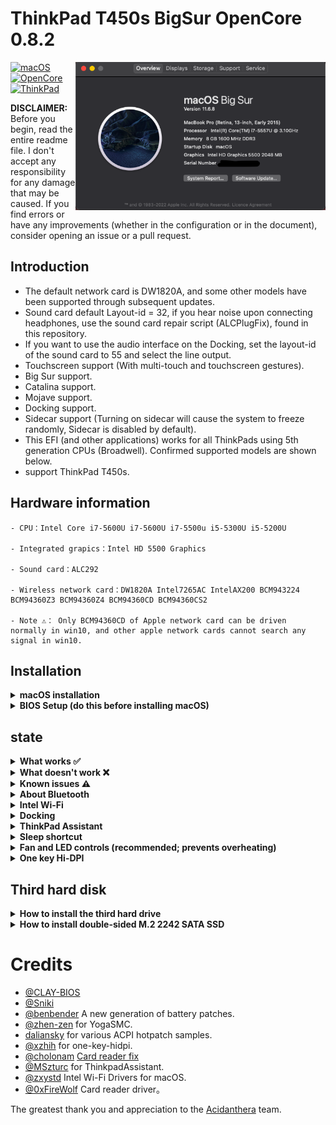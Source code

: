 # ThinkPad T450s BigSur OpenCore 0.8.2
<img align="right" src="/picture/Thismachine.png" alt="Lenovo Thinkpad T450s macOS Hackintosh OpenCore" width="400">

[![macOS](https://img.shields.io/badge/macOS-11.6.8-blue)](https://developer.apple.com/documentation/macos-release-notes)
[![OpenCore](https://img.shields.io/badge/OpenCore-0.8.2-green)](https://github.com/acidanthera/OpenCorePkg)
[![ThinkPad](https://img.shields.io/badge/ThinkPad-T450s-orange)](https://think.lenovo.com.cn/index.html)

**DISCLAIMER:**
 
Before you begin, read the entire readme file.
I don't accept any responsibility for any damage that may be caused.
If you find errors or have any improvements (whether in the configuration or in the document), consider opening an issue or a pull request.


## Introduction

- The default network card is DW1820A, and some other models have been supported through subsequent updates.
- Sound card default Layout-id = 32, if you hear noise upon connecting headphones, use the sound card repair script (ALCPlugFix), found in this repository.
- If you want to use the audio interface on the Docking, set the layout-id of the sound card to 55 and select the line output.
- Touchscreen support (With multi-touch and touchscreen gestures).
- Big Sur support.
- Catalina support.
- Mojave support.
- Docking support.
- Sidecar support (Turning on sidecar will cause the system to freeze randomly, Sidecar is disabled by default).
- This EFI (and other applications) works for all ThinkPads using 5th generation CPUs (Broadwell). Confirmed supported models are shown below.
- support ThinkPad T450s.

## Hardware information
```  
- CPU：Intel Core i7-5600U i7-5600U i7-5500u i5-5300U i5-5200U

- Integrated grapics：Intel HD 5500 Graphics

- Sound card：ALC292

- Wireless network card：DW1820A Intel7265AC IntelAX200 BCM943224 BCM94360Z3 BCM94360Z4 BCM94360CD BCM94360CS2

- Note ⚠️： Only BCM94360CD of Apple network card can be driven normally in win10, and other apple network cards cannot search any signal in win10.
```
## Installation

<details>  
<summary><strong>macOS installation</strong></summary>
</br>

1. [Create an installation media](https://dortania.github.io/OpenCore-Install-Guide/installer-guide/#making-the-installer)
1. Download the [latest EFI folder](https://github.com/CLAY-BIOS/Lenovo-ThinkPad-T450s-Hackintosh-Big-Sur-OpenCore/releases) and copy it into the ESP partiton
1. Change your BIOS settings according to the table below
1. Boot from the USB installer (press `F12` to choose boot volume) and [start the installation process](https://dortania.github.io/OpenCore-Install-Guide/installation/installation-process.html#booting-the-opencore-usb)
1. If your internal hard drive doesn't show up during installation, go back to the main screen (by cancelling the installation), open the Disk Utility and format it as APFS.

</details>

<details>  
<summary><strong>BIOS Setup (do this before installing macOS)</strong></summary>
</br>

**BIOS (1.37):**
-  Security -> Security Chip`: **Disabled**;
-  Memory Protection -> Execution Prevention`: **Enabled**;
-  Virtualization -> Intel Virtualization Technology`: **Enabled**;
-  Internal Device Access -> Bottom Cover Tamper Detection`: must be **Disabled**;
-  Anti-Theft -> Current Setting`: **Disabled**;
-  Anti-Theft -> Computrace -> Current Setting`: **Disabled**;
-  Secure Boot -> Secure Boot`: **Disabled**;
-  UEFI/Legacy Boot`: **UEFI Only**;
-  CSM Support`: **Yes**.

</details>

## state
<details>  
<summary><strong>What works ✅</strong></summary>
</br>

- [x] CPU Power management
- [x] Intel HD 5500 Graphics
- [x] USB
- [x] Camera
- [x] Sleep/wake up/shut down/restart
- [x] Intel Gigabit Ethernet (you can't use the Ethernet interface on your laptop after connecting to the docking station)
- [x] Wifi, Bluetooth, Airdrop, Handoff, Continuity     (Using intel-Wi-Fi may cause no sound after waking up)
- [x] iMessage, FaceTime, App Store, iTunes Store
- [x] Speaker and headphone jack    
- [x] Battery and complete battery information
- [x] Keyboard maps and hotkeys with [ThinkpadAssistant](https://github.com/MSzturc/ThinkpadAssistant)
- [x] Trackpad, TrackPoint, and the physical button
- [x] Touchscreen      (With multi-touch and touchscreen gestures)
- [x] Mini DisplayPort
- [x] SD card reader    
- [x] Docking USB
- [x] Docking Ethernet
- [x] Docking Audio     ( Set layout-id of sound card to 55. )
- [x] Docking VGA
- [x] Docking DisplayPort
- [x] Docking DVI
- [x] Docking HDMI
- [x] Sidecar (Sidecar may cause system instability. Sidecar is disabled by default.)

</details>

<details>  
<summary><strong>What doesn't work ❌</strong></summary>
</br>

- [ ] VGA
- [ ] The fingerprint

</details>

<details>  
<summary><strong>Known issues ⚠️</strong></summary>
</br>

1. An external 4K monitor needs to unlock the advanced BIOS options to modify the DVMT, but this is difficult to implement and requires a simple method.
2. Due to DVMT limitation, the maximum resolution is only 2K-60hz. If your screen resolution exceeds 2K-60hz, the screen will be black.
3. When you sleep with Wi-Fi turned off, Wi-Fi cannot be turned on, and you need to sleep again to turn it on.
4. The docking graphics interface has no audio output.
5. Turning on sidecar will cause the system to freeze randomly.
6. the ThinkPad X1 carbon 3rd docking station cannot use the Ethernet interface because there is no corresponding driver support in the MacOS.
7. In MacOS Monterey, the Airdrop can only receive but not send.
8. There are some problems with Bluetooth in MacOS Monterey, and there is no solution at present.

</details>

<details>  
<summary><strong>About Bluetooth</strong></summary>
</br>

- 1.Because Apple modified the Bluetooth stack in MacOS Monterey, Bluetooth cannot be used normally in MacOS Monterey.
- 2.In MacOS Monterey, use brcmbluetoothinjector.kext + BlueToolFixup.Kext to drive brcm Bluetooth.
- 3.In MacOS Monterey, use IntelBluetoothfirmware.kext + BlueToolFixup. Kext to drive Intel Bluetooth.
- 4.Even if Bluetooth is driven in MacOS Monterey, only some functions can be used.
- 5.reference resources:https://github.com/acidanthera/bugtracker/issues/1821

</details>

<details>  
<summary><strong>Intel Wi-Fi</strong></summary>
</br>

### instructions：
- Select this option in the config file according to your system version, default is Monterey.
![Intel-WiFi](./picture/Intel-WiFi.png)
</details>

<details>  
<summary><strong>Docking</strong></summary>
</br>

- Note⚠️: the ThinkPad X1 carbon 3rd docking(DU9026S1) station cannot use the Ethernet interface because there is no corresponding driver support in the MacOS.
- ThinkPad X250 ThinkPad T450 ThinkPad T450s docking(40A1、40A2) station can be used normally.
- Use of docking can cause sleep problems, the solution is to add SSDT-IGBE patch to config.plist->ACPI.
- Flap mode cannot be used with SSDT-IGBE patch.
- Up to three displays (including the built-in display)
![Docking](./picture/Docking.png)

</details>

<details>  
<summary><strong>ThinkPad Assistant</strong></summary>
</br>

- Allows you to use all function keys on Thinkpad T450s X250 T450 laptop.
- Copy the ThinkpadAssistant into the Application folder.
- Start ThinkpadAssistant and check "Start when logged in" in the menu bar.
- F4: Mute / Unmute Microphone (with Status LED indication).
- F7: Screen mirroring / Screen extending.
- F8: Activate / Deactivate Wi-Fi.
- Left Shift+F8: Activate / Deactivate Bluetooth.
- F9: Open System Preferences.
- F12: Open Launchpad.
- FN+Space: Toggle Keyboard Backlight.
- PrtSc maps to F13: this can be set as screenshot in system preferences -> keyboard -> shortcut.

</details>

<details>  
<summary><strong>Sleep shortcut</strong></summary>
</br>

- FN + 4: Sleep shortcut key. (During sleep, press the sleep shortcut again to terminate sleep. This method is implemented by ACPI patch, and the function is the same as in Windows.)
- When using the power adapter to supply power, if you connect an external monitor. FN + 4 becomes (off/on) the built-in display.
(After pressing the sleep shortcut key, the display screen changes to the external monitor (the internal screen is turned off); press the sleep shortcut key again (the internal display turns on again).


</details>

<details>  
<summary><strong>Fan and LED controls (recommended; prevents overheating)</strong></summary>
</br>

1. Download and install [YogaSMC-App-Release.dmg](https://github.com/zhen-zen/YogaSMC/releases)
1. Install and open the application
1. Choose "Auto" from the menubar icon
1. Check the "Start at Login" option

</details>

<details>  
<summary><strong>One key Hi-DPI</strong></summary>
</br>

1. reference: https://github.com/xzhih/one-key-hidpi

</details>

</details>

## Third hard disk
<details>  
<summary><strong>How to install the third hard drive  </strong></summary>
</br>

1. ThinkPad T450s Can expand the third hard drive.
1. Purchase the third hard drive expansion board (pictured), which only supports single-sided M.2 2242 SATA SSD.
![SATA-1](./picture/SATA-1.png)
1. Insert M.2 2242 SATA SSD。
![SATA-2](./picture/SATA-2.png)
1. Install it under the battery.
![SATA-3](./picture/SATA-3.png)

</details>

<details>  
<summary><strong>How to install double-sided  M.2 2242 SATA SSD </strong></summary>
</br>


1. Insert the double-sided M.2 2242 SATA SSD into the expansion board.
![SATA-4](./picture/SATA-4.png)
1. Then gently press down on the SSD and gently lift the expansion board. (This requires a little patience) .
![SATA-5](./picture/SATA-5.png)
![SATA-6](./picture/SATA-6.png)
1. Screw on the screws.

</details>

# Credits

- [@CLAY-BIOS](https://github.com/CLAY-BIOS/Lenovo-ThinkPad-T450s-Hackintosh-OpenCore)
- [@Sniki](https://github.com/Sniki?tab=repositories)
- [@benbender](https://github.com/benbender/x1c6-hackintosh/blob/experimental/EFI/OC/dsl/SSDT-BATX.dsl) A new generation of battery patches.
- [@zhen-zen](https://github.com/zhen-zen) for YogaSMC.
- [daliansky](https://github.com/daliansky/OC-little) for various ACPI hotpatch samples.  
- [@xzhih](https://github.com/xzhih) for one-key-hidpi.  
- [@cholonam](https://github.com/cholonam/Sinetek-rtsx) [Card reader fix](https://github.com/cholonam/Sinetek-rtsx/pull/18)
- [@MSzturc](https://github.com/MSzturc/ThinkpadAssistant) for ThinkpadAssistant.
- [@zxystd](https://github.com/OpenIntelWireless/itlwm) Intel Wi-Fi Drivers for macOS.
- [@0xFireWolf](https://github.com/0xFireWolf/RealtekCardReader) Card reader driver。

The greatest thank you and appreciation to the [Acidanthera](https://github.com/acidanthera) team.
